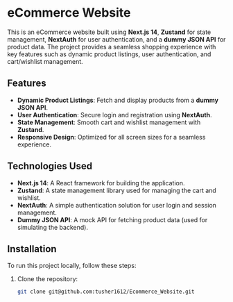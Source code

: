 # eCommerce Website

This is an eCommerce website built using **Next.js 14**, **Zustand** for state management, **NextAuth** for user authentication, and a **dummy JSON API** for product data. The project provides a seamless shopping experience with key features such as dynamic product listings, user authentication, and cart/wishlist management.

## Features

- **Dynamic Product Listings**: Fetch and display products from a **dummy JSON API**.
- **User Authentication**: Secure login and registration using **NextAuth**.
- **State Management**: Smooth cart and wishlist management with **Zustand**.
- **Responsive Design**: Optimized for all screen sizes for a seamless experience.

## Technologies Used

- **Next.js 14**: A React framework for building the application.
- **Zustand**: A state management library used for managing the cart and wishlist.
- **NextAuth**: A simple authentication solution for user login and session management.
- **Dummy JSON API**: A mock API for fetching product data (used for simulating the backend).

## Installation

To run this project locally, follow these steps:

1. Clone the repository:
   ```bash
   git clone git@github.com:tusher1612/Ecommerce_Website.git

